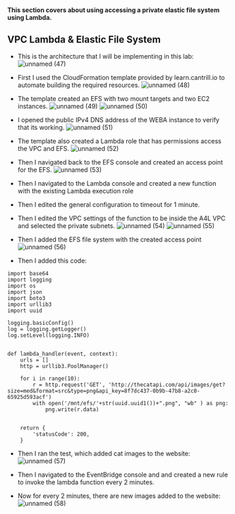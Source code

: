 #### This section covers about using accessing a private elastic file system using Lambda.

## VPC Lambda & Elastic File System
* This is the architecture that I will be implementing in this lab:
![unnamed (47)](https://github.com/yehjuneheo/AWS_HOL/assets/51499085/5e7a7f84-6775-413a-9a27-739fabde3fed)

* First I used the CloudFormation template provided by learn.cantrill.io to automate building the required resources.
![unnamed (48)](https://github.com/yehjuneheo/AWS_HOL/assets/51499085/e5ea1544-137a-4a21-92c9-718631679e1c)

* The template created an EFS with two mount targets and two EC2 instances.
![unnamed (49)](https://github.com/yehjuneheo/AWS_HOL/assets/51499085/e90175d8-92ca-4064-8643-9c2f0502b775)
![unnamed (50)](https://github.com/yehjuneheo/AWS_HOL/assets/51499085/1218ed26-0872-49e4-bd4e-db635727afca)

* I opened the public IPv4 DNS address of the WEBA instance to verify that its working.
![unnamed (51)](https://github.com/yehjuneheo/AWS_HOL/assets/51499085/5bad5889-1428-4fec-8a45-fa2b5dab3753)

* The template also created a Lambda role that has permissions access the VPC and EFS.
![unnamed (52)](https://github.com/yehjuneheo/AWS_HOL/assets/51499085/943445bb-39a6-4cc8-bac6-321e488b738d)

* Then I navigated back to the EFS console and created an access point for the EFS.
![unnamed (53)](https://github.com/yehjuneheo/AWS_HOL/assets/51499085/2be43652-fb5f-4571-8056-80cbd0134066)

* Then I navigated to the Lambda console and created a new function with the existing Lambda execution role
* Then I edited the general configuration to timeout for 1 minute.
* Then I edited the VPC settings of the function to be inside the A4L VPC and selected the private subnets.
![unnamed (54)](https://github.com/yehjuneheo/AWS_HOL/assets/51499085/a93d6e58-94d7-4e06-9b22-4f29ba61c61c)
![unnamed (55)](https://github.com/yehjuneheo/AWS_HOL/assets/51499085/7d196421-4eef-4a47-8f75-d5869efe45a0)

* Then I added the EFS file system with the created access point
![unnamed (56)](https://github.com/yehjuneheo/AWS_HOL/assets/51499085/9ae1f9cd-e701-4f80-94b4-a703aad12da3)

* Then I added this code:
````
import base64
import logging
import os
import json
import boto3
import urllib3
import uuid

logging.basicConfig()
log = logging.getLogger() 
log.setLevel(logging.INFO)


def lambda_handler(event, context):
    urls = []
    http = urllib3.PoolManager()
    
    for i in range(10):
        r = http.request('GET', 'http://thecatapi.com/api/images/get?size=med&format=src&type=png&api_key=8f7dc437-0b9b-47b8-a2c0-65925d593acf')
        with open('/mnt/efs/'+str(uuid.uuid1())+".png", "wb" ) as png:
            png.write(r.data)
    
        
    return {
        'statusCode': 200,
    }
````

* Then I ran the test, which added cat images to the website:
![unnamed (57)](https://github.com/yehjuneheo/AWS_HOL/assets/51499085/93f8c821-473b-45f1-8220-e0c5268d33c3)

* Then I navigated to the EventBridge console and and created a new rule to invoke the lambda function every 2 minutes.
* Now for every 2 minutes, there are new images added to the website:
![unnamed (58)](https://github.com/yehjuneheo/AWS_HOL/assets/51499085/6ab28a5f-533f-447f-a3c1-cc7f96be0131)

